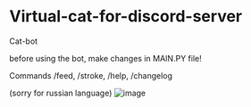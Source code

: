 # Virtual-cat-for-discord-server
Cat-bot

before using the bot, make changes in MAIN.PY file!

Commands /feed, /stroke, /help, /changelog

(sorry for russian language)
![image](https://github.com/SwishReal/Virtual-cat-for-discord-server/assets/147504232/a49970b7-d6fa-4679-ac11-acb66d93b8ae)
